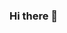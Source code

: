 ### Hi there 👋

<!--
**Psyadav77/Psyadav77** is a ✨ _special_ ✨ repository because its `README.md` (this file) appears on your GitHub profile.

Here are some ideas to get you started:

🔭 I’m currently working on ...
🌱 I’m currently learning ReactJs,NodeJs,nextjs...
👯 I’m looking to collaborate on Frontend Projects
🤔 I’m looking for help with ...
💬 Ask me about Java, JavaScript,PL/Sql
📫 How to reach me: ...
😄 Pronouns: Psy

